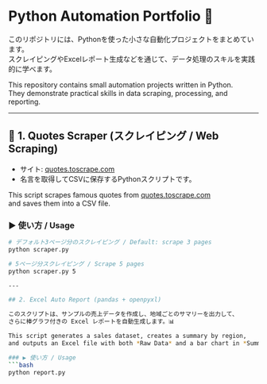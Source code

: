 # Python Automation Portfolio 🚀

このリポジトリには、Pythonを使った小さな自動化プロジェクトをまとめています。  
スクレイピングやExcelレポート生成などを通じて、データ処理のスキルを実践的に学べます。

This repository contains small automation projects written in Python.  
They demonstrate practical skills in data scraping, processing, and reporting.

---

## 📌 1. Quotes Scraper (スクレイピング / Web Scraping)
- サイト: [quotes.toscrape.com](https://quotes.toscrape.com)  
- 名言を取得してCSVに保存するPythonスクリプトです。  

This script scrapes famous quotes from [quotes.toscrape.com](https://quotes.toscrape.com)  
and saves them into a CSV file.

### ▶ 使い方 / Usage
```bash
# デフォルト3ページ分のスクレイピング / Default: scrape 3 pages
python scraper.py

# 5ページ分スクレイピング / Scrape 5 pages
python scraper.py 5

---

## 2. Excel Auto Report (pandas + openpyxl)

このスクリプトは、サンプルの売上データを作成し、地域ごとのサマリーを出力して、  
さらに棒グラフ付きの Excel レポートを自動生成します。📊

This script generates a sales dataset, creates a summary by region,  
and outputs an Excel file with both *Raw Data* and a bar chart in *Summary*.

### ▶ 使い方 / Usage
```bash
python report.py

